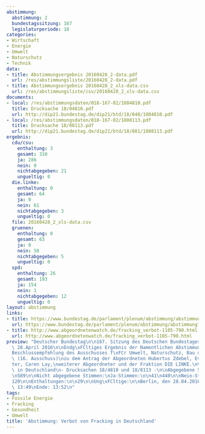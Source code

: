 ```yaml
---
abstimmung:
  abstimmung: 2
  bundestagssitzung: 167
  legislaturperiode: 18
categories:
- Wirtschaft
- Energie
- Umwelt
- Naturschutz
- Technik
data:
- title: Abstimmungsergebnis 20160428_2-data.pdf
  url: /res/abstimmungsliste/20160428_2-data.pdf
- title: Abstimmungsergebnis 20160428_2_xls-data.csv
  url: /res/abstimmungsliste/csv/20160428_2_xls-data.csv
documents:
- local: /res/abstimmungsdaten/018-167-02/1804810.pdf
  title: Drucksache 18/04810.pdf
  url: http://dip21.bundestag.de/dip21/btd/18/048/1804810.pdf
- local: /res/abstimmungsdaten/018-167-02/1808113.pdf
  title: Drucksache 18/08113.pdf
  url: http://dip21.bundestag.de/dip21/btd/18/081/1808113.pdf
ergebnis:
  cdu/csu:
    enthaltung: 3
    gesamt: 310
    ja: 286
    nein: 0
    nichtabgegeben: 21
    ungueltig: 0
  die.linke:
    enthaltung: 0
    gesamt: 64
    ja: 0
    nein: 61
    nichtabgegeben: 3
    ungueltig: 0
  file: 20160428_2_xls-data.csv
  gruenen:
    enthaltung: 0
    gesamt: 63
    ja: 0
    nein: 58
    nichtabgegeben: 5
    ungueltig: 0
  spd:
    enthaltung: 26
    gesamt: 193
    ja: 154
    nein: 1
    nichtabgegeben: 12
    ungueltig: 0
layout: abstimmung
links:
- title: https://www.bundestag.de/parlament/plenum/abstimmung/abstimmung?id=393
  url: https://www.bundestag.de/parlament/plenum/abstimmung/abstimmung?id=393
- title: http://www.abgeordnetenwatch.de/fracking_verbot-1105-790.html
  url: http://www.abgeordnetenwatch.de/fracking_verbot-1105-790.html
preview: "Deutscher Bundestag\n\n167. Sitzung des Deutschen Bundestages\nam Donnerstag,\
  \ 28.April 2016\n\nEndg\xFCltiges Ergebnis der Namentlichen Abstimmung Nr. 2\n\n\
  Beschlussempfehlung des Ausschusses f\xFCr Umwelt, Naturschutz, Bau und\nReaktorsicherheit\
  \ (16. Ausschuss)\nzu dem Antrag der Abgeordneten Hubertus Zdebel, Eva Bulling-Schr\xF6\
  ter, Caren Lay,\nweiterer Abgeordneter und der Fraktion DIE LINKE.\nVerbot von Fracking\
  \ in Deutschland\n- Drucksachen 18/4810 und 18/8113 -\n\nAbgegebene Stimmen insgesamt:\n\
  \n589\n\nNicht abgegebene Stimmen:\nJa-Stimmen:\n\n41\n440\n\nNein-Stimmen:\n\n\
  120\n\nEnthaltungen:\n\n29\n\nUng\xFCltige:\n\nBerlin, den 28.04.2016\n\n0\n\nBeginn:\
  \ 13:49\nEnde: 13:52\n"
tags:
- Fossile Energie
- Fracking
- Gesundheit
- Umwelt
title: 'Abstimmung: Verbot von Fracking in Deutschland'
---
```

